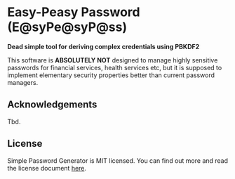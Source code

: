 # Easy-Peasy Password (E@syPe@syP@ss)
**Dead simple tool for deriving complex credentials using PBKDF2**

This software is **ABSOLUTELY NOT**  designed to manage highly sensitive passwords for financial services, 
health services etc, but it is supposed to implement elementary security properties better than current 
password managers.

## Acknowledgements

Tbd.

## License

Simple Password Generator is MIT licensed. You can find out more and read the license document [here](https://github.com/aurelia/aurelia/blob/master/LICENSE).
